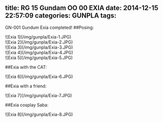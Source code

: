 title: RG 15 Gundam OO 00 EXIA
date: 2014-12-15 22:57:09
categories: GUNPLA
tags:
---
GN-001 Gundum Exia completed!
##Posing:
<div style="max-width:300px">![Exia 1](/img/gunpla/Exia-1.JPG)</div>
<!--more-->
<div style="max-width:300px">![Exia 2](/img/gunpla/Exia-2.JPG)</div>
<div style="max-width:300px">![Exia 3](/img/gunpla/Exia-3.JPG)</div>
<div style="max-width:300px">![Exia 4](/img/gunpla/Exia-4.JPG)</div>
<div style="max-width:300px">![Exia 5](/img/gunpla/Exia-5.JPG)</div>

##Exia with the CAT:
<div style="max-width:300px">![Exia 6](/img/gunpla/Exia-6.JPG)</div>

##Exia with a friend:
<div style="max-width:300px">![Exia 7](/img/gunpla/Exia-7.JPG)</div>

##Exia cosplay Saba:
<div style="max-width:300px">![Exia 8](/img/gunpla/Exia-8.JPG)</div>